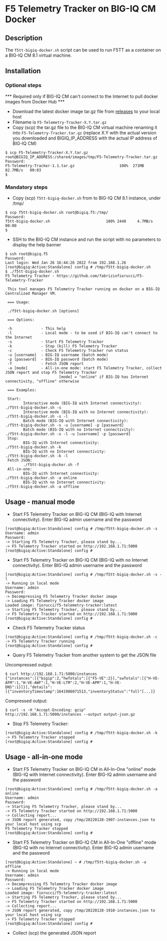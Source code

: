 # F5 Telemetry Tracker on BIG-IQ CM Docker

## Description

The `f5tt-bigiq-docker.sh` script can be used to run F5TT as a container on a BIG-IQ CM 8.1 virtual machine.

## Installation

### Optional steps

*** Required only if BIG-IQ CM can't connect to the Internet to pull docker images from Docker Hub ***

- Download the latest docker image tar.gz file from [releases](https://github.com/fabriziofiorucci/F5-Telemetry-Tracker/releases) to your local host
- Filename is `` F5-Telemetry-Tracker-X.Y.tar.gz ``
- Copy (scp) the tar.gz file to the BIG-IQ CM virtual machine renaming it into ``F5-Telemetry-Tracker.tar.gz`` (replace X.Y with the actual version you downloaded and BIGIQ_IP_ADDRESS with the actual IP address of BIG-IQ CM)

```
$ scp F5-Telemetry-Tracker-X.Y.tar.gz root@BIGIQ_IP_ADDRESS:/shared/images/tmp/F5-Telemetry-Tracker.tar.gz
Password: 
F5-Telemetry-Tracker-1.1.tar.gz                    100%  271MB  82.7MB/s   00:03
$
```

### Mandatory steps

- Copy (scp) `f5tt-bigiq-docker.sh` from to BIG-IQ CM 8.1 instance, under /tmp/

```
$ scp f5tt-bigiq-docker.sh root@bigiq.f5:/tmp/
Password: 
f5tt-bigiq-docker.sh                         100% 2440     4.7MB/s   00:00    
$ 
```

- SSH to the BIG-IQ CM instance and run the script with no parameters to display the help banner

```
$ ssh root@bigiq.f5
Password: 
Last login: Wed Jan 26 16:44:26 2022 from 192.168.1.26
[root@bigiq:Active:Standalone] config # /tmp/f5tt-bigiq-docker.sh 
$ ./f5tt-bigiq-docker.sh 
F5 Telemetry Tracker - https://github.com/fabriziofiorucci/F5-Telemetry-Tracker

 This tool manages F5 Telemetry Tracker running on docker on a BIG-IQ Centralized Manager VM.

 === Usage:

 ./f5tt-bigiq-docker.sh [options]

 === Options:

 -h             - This help
 -l             - Local mode - to be used if BIG-IQ can't connect to the Internet
 -s             - Start F5 Telemetry Tracker
 -k             - Stop (kill) F5 Telemetry Tracker
 -c             - Check F5 Telemetry Tracker run status
 -u [username]  - BIG-IQ username (batch mode)
 -p [password]  - BIG-IQ password (batch mode)
 -f             - Fetch JSON report
 -a [mode]      - All-in-one mode: start F5 Telemetry Tracker, collect JSON report and stop F5 Telemetry Tracker
                        [mode] = "online" if BIG-IQ has Internet connectivity, "offline" otherwise

 === Examples:

 Start:
        Interactive mode (BIG-IQ with Internet connectivity):           ./f5tt-bigiq-docker.sh -s
        Interactive mode (BIG-IQ with no Internet connectivity):        ./f5tt-bigiq-docker.sh -s -l
        Batch mode (BIG-IQ with Internet connectivity):                 ./f5tt-bigiq-docker.sh -s -u [username] -p [password]
        Batch mode (BIG-IQ with no Internet connectivity):              ./f5tt-bigiq-docker.sh -s -l -u [username] -p [password]
 Stop:
        BIG-IQ with Internet connectivity:                              ./f5tt-bigiq-docker.sh -k
        BIG-IQ with no Internet connectivity:                           ./f5tt-bigiq-docker.sh -k -l
 Fetch JSON:
        ./f5tt-bigiq-docker.sh -f
 All-in-one:
        BIG-IQ with Internet connectivity:                              ./f5tt-bigiq-docker.sh -a online
        BIG-IQ with no Internet connectivity:                           ./f5tt-bigiq-docker.sh -a offline
```

## Usage - manual mode

- Start F5 Telemetry Tracker on BIG-IQ CM (BIG-IQ with Internet connectivity). Enter BIG-IQ admin username and the password

```
[root@bigiq:Active:Standalone] config # /tmp/f5tt-bigiq-docker.sh -s
Username: admin
Password: 
-> Starting F5 Telemetry Tracker, please stand by...
-> F5 Telemetry Tracker started on http://192.168.1.71:5000
[root@bigiq:Active:Standalone] config # 
```

- Start F5 Telemetry Tracker on BIG-IQ CM (BIG-IQ with no Internet connectivity). Enter BIG-IQ admin username and the password

```
[root@bigiq:Active:Standalone] config # /tmp/f5tt-bigiq-docker.sh -s -l
-> Running in local mode
Username: admin
Password: 
-> Decompressing F5 Telemetry Tracker docker image
-> Loading F5 Telemetry Tracker docker image
Loaded image: fiorucci/f5-telemetry-tracker:latest
-> Starting F5 Telemetry Tracker, please stand by...
-> F5 Telemetry Tracker started on http://192.168.1.71:5000
[root@bigiq:Active:Standalone] config #
```

- Check F5 Telemetry Tracker status

```
[root@bigiq:Active:Standalone] config # /tmp/f5tt-bigiq-docker.sh -c   
-> F5 Telemetry Tracker running
[root@bigiq:Active:Standalone] config #
```

- Query F5 Telemetry Tracker from another system to get the JSON file

Uncompressed output:

```
$ curl http://192.168.1.71:5000/instances
{"instances":[{"bigip":2,"hwTotals":[{"F5-VE":2}],"swTotals":[{"H-VE-AFM":1,"H-VE-AWF":1,"H-VE-LTM":2,"H-VE-APM":1,"H-VE-DNS":1}]}],"details":[{"inventoryTimestamp":1641986071513,"inventoryStatus":"full"[...]}
```

Compressed output:

```
$ curl -s -H "Accept-Encoding: gzip" http://192.168.1.71:5000/instances --output output-json.gz
```

- Stop F5 Telemetry Tracker:

```
[root@bigiq:Active:Standalone] config # /tmp/f5tt-bigiq-docker.sh -k
-> F5 Telemetry Tracker stopped
[root@bigiq:Active:Standalone] config # 
```

## Usage - all-in-one mode

- Start F5 Telemetry Tracker on BIG-IQ CM in All-In-One "online" mode (BIG-IQ with Internet connectivity). Enter BIG-IQ admin username and the password

```
[root@bigiq:Active:Standalone] config # /tmp/f5tt-bigiq-docker.sh -a online
Username: admin
Password: 
-> Starting F5 Telemetry Tracker, please stand by...
-> F5 Telemetry Tracker started on http://192.168.1.71:5000
-> Collecting report...
-> JSON report generated, copy /tmp/20220128-1907-instances.json to your local host using scp
F5 Telemetry Tracker stopped
[root@bigiq:Active:Standalone] config #
```

- Start F5 Telemetry Tracker on BIG-IQ CM in All-In-One "offline" mode (BIG-IQ with no Internet connectivity). Enter BIG-IQ admin username and the password

```
[root@bigiq:Active:Standalone] ~ # /tmp/f5tt-bigiq-docker.sh -a offline
-> Running in local mode
Username: admin
Password: 
-> Decompressing F5 Telemetry Tracker docker image
-> Loading F5 Telemetry Tracker docker image
Loaded image: fiorucci/f5-telemetry-tracker:latest
-> Starting F5 Telemetry Tracker, please stand by...
-> F5 Telemetry Tracker started on http://192.168.1.71:5000
-> Collecting report...
-> JSON report generated, copy /tmp/20220128-1910-instances.json to your local host using scp
-> F5 Telemetry Tracker stopped
[root@bigiq:Active:Standalone] config #
```

- Collect (scp) the generated JSON report
